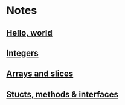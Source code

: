 # Notes

## [Hello, world](./hello-world.md)
## [Integers](./integers.md)
## [Arrays and slices](./arrays-and-slices.md)
## [Stucts, methods & interfaces](./structs-methods-interfaces.md)